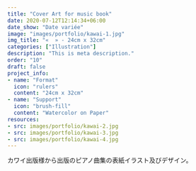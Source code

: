 ```yaml
---
title: "Cover Art for music book"
date: 2020-07-12T12:14:34+06:00
date_show: "Date variée"
image: "images/portfolio/kawai-1.jpg"
img_title: "«  » - 24cm x 32cm"
categories: ["Illustration"]
description: "This is meta description."
order: "10"
draft: false
project_info:
- name: "Format"
  icon: "rulers"
  content: "24cm x 32cm"
- name: "Support"
  icon: "brush-fill"
  content: "Watercolor on Paper"
resources:
- src: images/portfolio/kawai-2.jpg
- src: images/portfolio/kawai-3.jpg
- src: images/portfolio/kawai-4.jpg
---
```

カワイ出版様から出版のピアノ曲集の表紙イラスト及びデザイン。
